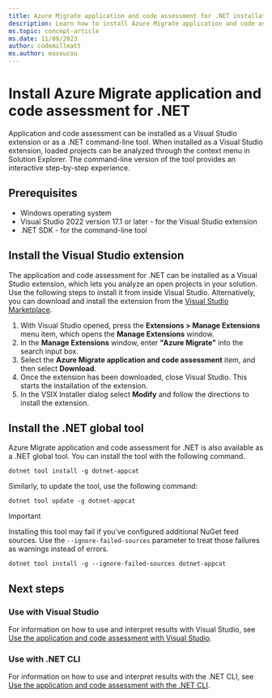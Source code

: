 ```yaml
---
title: Azure Migrate application and code assessment for .NET installation
description: Learn how to install Azure Migrate application and code assessment for .NET
ms.topic: concept-article
ms.date: 11/09/2023
author: codemillmatt
ms.author: masoucou
---
```


# Install Azure Migrate application and code assessment for .NET

Application and code assessment can be installed as a Visual Studio extension or as a .NET command-line tool. When installed as a Visual Studio extension, loaded projects can be analyzed through the context menu in Solution Explorer. The command-line version of the tool provides an interactive step-by-step experience.

## Prerequisites

- Windows operating system
- Visual Studio 2022 version 17.1 or later - for the Visual Studio extension
- .NET SDK - for the command-line tool

## Install the Visual Studio extension

The application and code assessment for .NET can be installed as a Visual Studio extension, which lets you analyze an open projects in your solution. Use the following steps to install it from inside Visual Studio. Alternatively, you can download and install the extension from the [Visual Studio Marketplace](https://marketplace.visualstudio.com/items?itemName=ms-dotnettools.appcat).

  1. With Visual Studio opened, press the **Extensions > Manage Extensions** menu item, which opens the **Manage Extensions** window.
  2. In the **Manage Extensions** window, enter **"Azure Migrate"** into the search input box.
  3. Select the **Azure Migrate application and code assessment** item, and then select **Download**.
  4. Once the extension has been downloaded, close Visual Studio. This starts the installation of the extension.
  5. In the VSIX Installer dialog select **Modify** and follow the directions to install the extension.

## Install the .NET global tool

Azure Migrate application and code assessment for .NET is also available as a .NET global tool. You can install the tool with the following command.

```dotnetcli
dotnet tool install -g dotnet-appcat
```

Similarly, to update the tool, use the following command:

```dotnetcli
dotnet tool update -g dotnet-appcat
```

> [!IMPORTANT]
> Installing this tool may fail if you've configured additional NuGet feed sources. Use the `--ignore-failed-sources` parameter to treat those failures as warnings instead of errors.
>
> ```dotnetcli
> dotnet tool install -g --ignore-failed-sources dotnet-appcat
> ```

## Next steps

### Use with Visual Studio

For information on how to use and interpret results with Visual Studio, see [Use the application and code assessment with Visual Studio](visual-studio.md).

### Use with .NET CLI

For information on how to use and interpret results with the .NET CLI, see [Use the application and code assessment with the .NET CLI](dotnet-cli.md).
